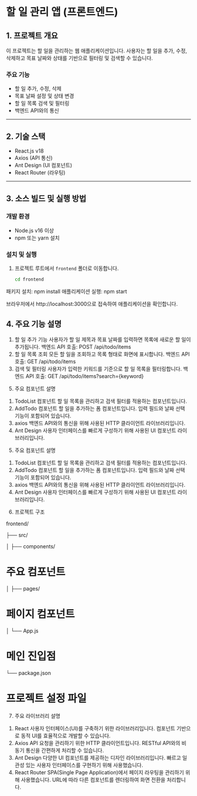 # 할 일 관리 앱 (프론트엔드)

## 1. 프로젝트 개요
이 프로젝트는 할 일을 관리하는 웹 애플리케이션입니다. 사용자는 할 일을 추가, 수정, 삭제하고 목표 날짜와 상태를 기반으로 필터링 및 검색할 수 있습니다. 

### **주요 기능**
- 할 일 추가, 수정, 삭제
- 목표 날짜 설정 및 상태 변경
- 할 일 목록 검색 및 필터링
- 백엔드 API와의 통신

---

## 2. 기술 스택
- React.js v18
- Axios (API 통신)
- Ant Design (UI 컴포넌트)
- React Router (라우팅)

---

## 3. 소스 빌드 및 실행 방법

### **개발 환경**
- Node.js v16 이상
- npm 또는 yarn 설치

### **설치 및 실행**
1. 프로젝트 루트에서 `frontend` 폴더로 이동합니다.
   ```sh
   cd frontend

패키지 설치: npm install
애플리케이션 실행: npm start

브라우저에서 http://localhost:3000으로 접속하여 애플리케이션을 확인합니다.

## 4. 주요 기능 설명
1) 할 일 추가 기능
사용자가 할 일 제목과 목표 날짜를 입력하면 목록에 새로운 할 일이 추가됩니다.
백엔드 API 호출: POST /api/todo/items
2) 할 일 목록 조회
모든 할 일을 조회하고 목록 형태로 화면에 표시합니다.
백엔드 API 호출: GET /api/todo/items
3) 검색 및 필터링
사용자가 입력한 키워드를 기준으로 할 일 목록을 필터링합니다.
백엔드 API 호출: GET /api/todo/items?search={keyword}
5. 주요 컴포넌트 설명
1) TodoList 컴포넌트
할 일 목록을 관리하고 검색 필터를 적용하는 컴포넌트입니다.
2) AddTodo 컴포넌트
할 일을 추가하는 폼 컴포넌트입니다. 입력 필드와 날짜 선택 기능이 포함되어 있습니다.
3) axios
백엔드 API와의 통신을 위해 사용된 HTTP 클라이언트 라이브러리입니다.
4) Ant Design
사용자 인터페이스를 빠르게 구성하기 위해 사용된 UI 컴포넌트 라이브러리입니다.


5. 주요 컴포넌트 설명
1) TodoList 컴포넌트
할 일 목록을 관리하고 검색 필터를 적용하는 컴포넌트입니다.
2) AddTodo 컴포넌트
할 일을 추가하는 폼 컴포넌트입니다. 입력 필드와 날짜 선택 기능이 포함되어 있습니다.
3) axios
백엔드 API와의 통신을 위해 사용된 HTTP 클라이언트 라이브러리입니다.
4) Ant Design
사용자 인터페이스를 빠르게 구성하기 위해 사용된 UI 컴포넌트 라이브러리입니다.


6. 프로젝트 구조

frontend/

 ├── src/
 
 │    ├── components/  
 # 주요 컴포넌트
 │    ├── pages/      
 # 페이지 컴포넌트
 │    └── App.js     
 # 메인 진입점
 └── package.json  
 # 프로젝트 설정 파일

7. 주요 라이브러리 설명
1) React
사용자 인터페이스(UI)를 구축하기 위한 라이브러리입니다.
컴포넌트 기반으로 동적 UI를 효율적으로 개발할 수 있습니다.
2) Axios
API 요청을 관리하기 위한 HTTP 클라이언트입니다.
RESTful API와의 비동기 통신을 간편하게 처리할 수 있습니다.
3) Ant Design
다양한 UI 컴포넌트를 제공하는 디자인 라이브러리입니다.
빠르고 일관성 있는 사용자 인터페이스를 구현하기 위해 사용했습니다.
4) React Router
SPA(Single Page Application)에서 페이지 라우팅을 관리하기 위해 사용했습니다.
URL에 따라 다른 컴포넌트를 렌더링하여 화면 전환을 처리합니다.

